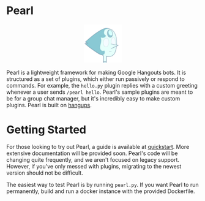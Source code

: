# Pearl
<p align="center"><img src="pearl.png" width="100"/></p>

Pearl is a lightweight framework for making Google Hangouts bots. It is structured as a set of plugins, which either run passively or respond to commands. For example, the `hello.py` plugin replies with a custom greeting whenever a user sends `/pearl hello`. Pearl's sample plugins are meant to be for a group chat manager, but it's incredibly easy to make custom plugins. Pearl is built on [hangups](https://github.com/tdryer/hangups).

# Getting Started
For those looking to try out Pearl, a guide is available at [quickstart](quickstart). More extensive documentation will be provided soon. Pearl's code will be changing quite frequently, and we aren't focused on legacy support. However, if you've only messed with plugins, migrating to the newest version should not be difficult.

The easiest way to test Pearl is by running `pearl.py`. If you want Pearl to run permanently, build and run a docker instance with the provided Dockerfile.
